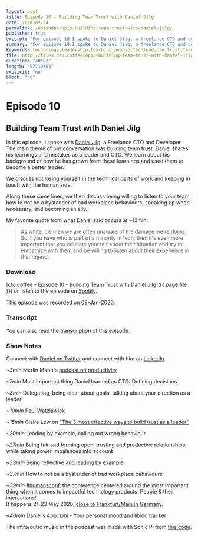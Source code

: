 ```yaml
---
layout: post
title: Episode 10 - Building Team Trust with Daniel Jilg
date: 2020-02-24
permalink: /episodes/ep10-building-team-trust-with-daniel-jilg/
published: true
excerpt: "For episode 10 I spoke to Daniel Jilg, a freelance CTO and developer. The main theme of our conversation was building team trust. Daniel shares his learnings and mistakes as a leader and CTO. We learn about his background of how he has grown from these learnings and used them to become a better leader."
summary: "For episode 10 I spoke to Daniel Jilg, a freelance CTO and developer. The main theme of our conversation was building team trust. Daniel shares his learnings and mistakes as a leader and CTO. We learn about his background of how he has grown from these learnings and used them to become a better leader."
keywords: technology,leadership,teaching,people,techlead,cto,trust,teambuilding
file: http://files.cto.coffee/ep10-building-team-trust-with-daniel-jilg/cto.coffee__ep10.mp3
duration: "40:03"
length: "57719304"
explicit: "no"
block: "no"
---
```


# Episode 10
## Building Team Trust with Daniel Jilg

In this episode, I spoke with [Daniel Jilg][linkedin], a Freelance CTO and Developer. The main theme of our conversation was building team trust. Daniel shares his learnings and mistakes as a leader and CTO. We learn about his background of how he has grown from these learnings and used them to become a better leader.

We discuss not losing yourself in the technical parts of work and keeping in touch with the human side. 

Along these same lines, we  then discuss being willing to listen to your team, how to not be a bystander of bad workplace behaviours, speaking up when necessary, and becoming an ally. 

My favorite quote from what Daniel said occurs at ~13min:
> As white, cis men we are often unaware of the damage we're doing. So if you have who is part of a minority in tech, then it's even more important that you educate yourself about their situation and try to empathize with them and be willing to listen about their experience in that regard.


### Download

[cto.coffee - Episode 10 - Building Team Trust with Daniel Jilg]({{ page.file }})
or listen to the episode on [Spotify][spotify-show].

This episode was recorded on 09-Jan-2020.

### Transcript

You can also read the [transcription](transcript) of this episode.

### Show Notes

Connect with [Daniel on Twitter][twitter] and connect with him on [LinkedIn][linkedin].

_~3min_ Merlin Mann's [podcast on productivity](http://5by5.tv/b2w)

_~7min_ Most important thing Daniel learned as CTO: Defining decisions 

_~8min_ Delegating, being clear about goals, talking about your direction as a leader.

_~10min_ [Paul Watzlawick](https://en.wikipedia.org/wiki/Paul_Watzlawick)

_~15min_ Claire Lew on ["The 3 most effective ways to build trust as a leader"][claire-on-trust]

_~20min_ Leading by example, calling out wrong behaviour

_~27min_ Being fair and forming open, trusting and productive relationships, while taking power imbalances into account

_~33min_ Being reflective and leading by example 

_~37min_ How to not be a bystander of bad workplace behaviours

_~39min_ [#humansconf][humansconf], the conference centered around the most important thing when it comes to impactful technology products: People & their interactions!  
It happens 21-23 May 2020, [close to Frankfurt/Main in Germany][humansconf-venue].

_~40min_ Daniel’s App: [Libi - Your personal mood and libido tracker][libi]

The intro/outro music in the podcast was made with Sonic Pi from [this code][intro-music].

[contact]: /contact/
[benjamin]: https://twitter.com/benjamin
[twitter]: https://twitter.com/breakthesystem
[linkedin]: http://linkedin.com/in/danieljilg
[spotify-show]: https://open.spotify.com/episode/5l4YSwCueX8JkcaxuW5Ss7
[intro-music]: https://github.com/benjmin-r/music/blob/master/2017-12-04_cto.coffee-intro.rb
[humansconf]: https://www.humansconf.org/
[humansconf-venue]: https://www.humansconf.org/venue
[libi]: https://libitracker.app/
[claire-on-trust]: https://knowyourteam.com/blog/2019/02/12/the-3-most-effective-ways-to-build-trust-as-a-leader/
